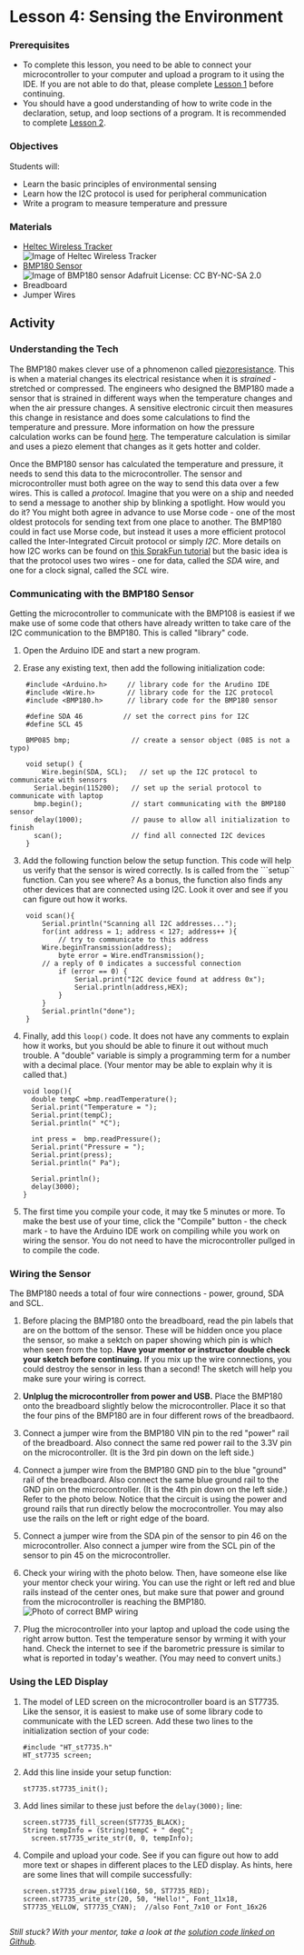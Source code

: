# Lesson 4: Sensing the Environment

### Prerequisites
- To complete this lesson, you need to be able to connect your microcontroller to your computer and upload a program to it using the IDE. If you are not able to do that, please complete [Lesson 1](../lesson-1/README.md) before continuing.
- You should have a good understanding of how to write code in the declaration, setup, and loop sections of a program. It is recommended to complete [Lesson 2](../lesson-2/README.md).

### Objectives
Students will: 
- Learn the basic principles of environmental sensing
- Learn how the I2C protocol is used for peripheral communication
- Write a program to measure temperature and pressure

### Materials
- [Heltec Wireless Tracker](https://heltec.org/project/wireless-tracker/)\
  ![Image of Heltec Wireless Tracker](./assets/images/heltec_wireless_tracker.png)
- [BMP180 Sensor](https://www.adafruit.com/product/1603)\
  ![Image of BMP180 sensor Adafruit License: CC BY-NC-SA 2.0](./assets/images/bmp180.png)
- Breadboard
- Jumper Wires
  
## Activity

### Understanding the Tech
The BMP180 makes clever use of a phnomenon called [piezoresistance](https://en.wikipedia.org/wiki/Piezoresistive_effect). This is when a material changes its electrical resistance when it is *strained* - stretched or compressed. The engineers who designed the BMP180 made a sensor that is strained in different ways when the temperature changes and when the air pressure changes. A sensitive electronic circuit then measures this change in resistance and does some calculations to find the temperature and pressure. More information on how the pressure calculation works can be found [here](https://docs.arduino.cc/tutorials/nano-33-ble-sense/barometric-sensor/#atmospheric-pressure-and-altitude). The temperature calculation is similar and uses a piezo element that changes as it gets hotter and colder.

Once the BMP180 sensor has calculated the temperature and pressure, it needs to send this data to the microcontroller. The sensor and microcontroller must both agree on the way to send this data over a few wires. This is called a *protocol*. Imagine that you were on a ship and needed to send a message to another ship by blinking a spotlight. How would you do it? You might both agree in advance to use Morse code - one of the most oldest protocols for sending text from one place to another. The BMP180 could in fact use Morse code, but instead it uses a more efficient protocol called the Inter-Integrated Circuit protocol or simply *I2C*. More details on how I2C works can be found on [this SprakFun tutorial](https://learn.sparkfun.com/tutorials/i2c/all) but the basic idea is that the protocol uses two wires - one for data, called the *SDA* wire, and one for a clock signal, called the *SCL* wire.

### Communicating with the BMP180 Sensor
Getting the microcontroller to communicate with the BMP108 is easiest if we make use of some code that others have already written to take care of the I2C communication to the BMP180. This is called "library" code.

1. Open the Arduino IDE and start a new program. 

2. Erase any existing text, then add the following initialization code:
```
    #include <Arduino.h>     // library code for the Arudino IDE 
    #include <Wire.h>        // library code for the I2C protocol
    #include <BMP180.h>      // library code for the BMP180 sensor

    #define SDA 46          // set the correct pins for I2C 
    #define SCL 45

    BMP085 bmp;               // create a sensor object (085 is not a typo)

    void setup() {
	    Wire.begin(SDA, SCL);   // set up the I2C protocol to communicate with sensors
      Serial.begin(115200);   // set up the serial protocol to  communicate with laptop
      bmp.begin();            // start communicating with the BMP180 sensor
      delay(1000);            // pause to allow all initialization to finish
      scan();                 // find all connected I2C devices
    }
```

3. Add the following function below the setup function. This code will help us verify that the sensor is wired correctly. Is is called from the ```setup`` function. Can you see where? As a bonus, the function also finds any other devices that are connected using I2C. Look it over and see if you can figure out how it works.
```
    void scan(){
	    Serial.println("Scanning all I2C addresses...");
	    for(int address = 1; address < 127; address++ ){
		    // try to communicate to this address
        Wire.beginTransmission(address);
		    byte error = Wire.endTransmission();
        // a reply of 0 indicates a successful connection
		    if (error == 0)	{
			    Serial.print("I2C device found at address 0x");
			    Serial.println(address,HEX);
		    }
	    }
	    Serial.println("done");
    }
```

4. Finally, add this ```loop()``` code. It does not have any comments to explain how it works, but you should be able to finure it out without much trouble. A "double" variable is simply a programming term for a number with a decimal place. (Your mentor may be able to explain why it is called that.)
    ```
    void loop(){
      double tempC =bmp.readTemperature();
      Serial.print("Temperature = ");
      Serial.print(tempC);
      Serial.println(" *C");

      int press =  bmp.readPressure();
      Serial.print("Pressure = ");
      Serial.print(press);
      Serial.println(" Pa");

      Serial.println();
      delay(3000);
    }
    ```

5. The first time you compile your code, it may tke 5 minutes or more. To make the best use of your time, click the "Compile" button - the check mark - to have the Arduino IDE work on compiling while you work on wiring the sensor. You do not need to have the microcontroller pullged in to compile the code. 

### Wiring the Sensor
The BMP180 needs a total of four wire connections - power, ground, SDA and SCL. 

1. Before placing the BMP180 onto the breadboard, read the pin labels that are on the bottom of the sensor. These will be hidden once you place the sensor, so make a sektch on paper showing which pin is which when seen from the top. **Have your mentor or instructor double check your sketch before continuing.** If you mix up the wire connections, you could destroy the sensor in less than a second! The sketch will help you make sure your wiring is correct.

2. **Unlplug the microcontroller from power and USB.** Place the BMP180 onto the breadboard slightly below the microcontroller. Place it so that the four pins of the BMP180 are in four different rows of the breadbaord.

3. Connect a jumper wire from the BMP180 VIN pin to the red "power" rail of the breadboard. Also connect the same red power rail to the 3.3V pin on the microcontroller. (It is the 3rd pin down on the left side.)

4. Connect a jumper wire from the BMP180 GND pin to the blue "ground" rail of the breadboard. Also connect the same blue ground rail to the GND pin on the microcontroller. (It is the 4th pin down on the left side.) Refer to the photo below. Notice that the circuit is using the power and ground rails that run directly below the mocrocontroller. You may also use the rails on the left or right edge of the board.

5. Connect a jumper wire from the SDA pin of the sensor to pin 46 on the microcontroller. Also connect a jumper wire from the SCL pin of the sensor to pin 45 on the microcontroller.

6. Check your wiring with the photo below. Then, have someone else like your mentor check your wiring. You can use the right or left red and blue rails instead of the center ones, but make sure that power and ground from the microcontroller is reaching the BMP180.\
    ![Photo of correct BMP wiring](./assets/images/bmp_wiring_connections.jpg)

7. Plug the microcontroller into your laptop and upload the code using the right arrow button. Test the temperature sensor by wrming it with your hand. Check the internet to see if the barometric pressure is similar to what is reported in today's weather. (You may need to convert units.)

### Using the LED Display

1. The model of LED screen on the microcontroller board is an ST7735. Like the sensor, it is easiest to make use of some library code to communicate with the LED screen. Add these two lines to the initialization section of your code:
    ```
    #include "HT_st7735.h"
    HT_st7735 screen;
    ```

2. Add this line inside your setup function:
    ```
    st7735.st7735_init();
    ```

3. Add lines similar to these just before the ```delay(3000);``` line:
    ```
    screen.st7735_fill_screen(ST7735_BLACK);
    String tempInfo = (String)tempC + " degC";
	  screen.st7735_write_str(0, 0, tempInfo);
    ```

4. Compile and upload your code. See if you can figure out how to add more text or shapes in different places to the LED display. As hints, here are some lines that will compile successfully:
    ```
    screen.st7735_draw_pixel(160, 50, ST7735_RED);
    screen.st7735_write_str(20, 50, "Hello!", Font_11x18, ST7735_YELLOW, ST7735_CYAN);  //also Font_7x10 or Font_16x26


*Still stuck? With your mentor, take a look at the [solution code linked on Github](../lesson-4/Lesson_4_Solution.ino).*
  
